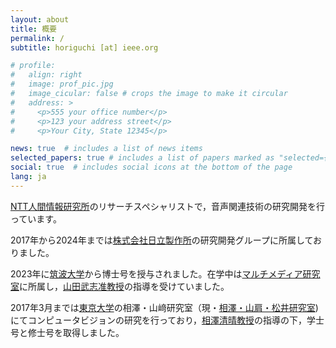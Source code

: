 ```yaml
---
layout: about
title: 概要
permalink: /
subtitle: horiguchi [at] ieee.org

# profile:
#   align: right
#   image: prof_pic.jpg
#   image_cicular: false # crops the image to make it circular
#   address: >
#     <p>555 your office number</p>
#     <p>123 your address street</p>
#     <p>Your City, State 12345</p>

news: true  # includes a list of news items
selected_papers: true # includes a list of papers marked as "selected={true}"
social: true  # includes social icons at the bottom of the page
lang: ja
---
```


[NTT人間情報研究所](https://www.rd.ntt/hil/)のリサーチスペシャリストで，音声関連技術の研究開発を行っています。

2017年から2024年までは[株式会社日立製作所](https://www.hitachi.co.jp/)の研究開発グループに所属しておりました。

2023年に[筑波大学](https://www.tsukuba.ac.jp/)から博士号を授与されました。在学中は[マルチメディア研究室](https://www.mmlab.cs.tsukuba.ac.jp/)に所属し，[山田武志准教授](https://www.mmlab.cs.tsukuba.ac.jp/~takeshi/)の指導を受けていました。

2017年3月までは[東京大学](https://www.u-tokyo.ac.jp/ja/index.html)の相澤・山﨑研究室（現・[相澤・山肩・松井研究室](http://www.hal.t.u-tokyo.ac.jp/lab/))にてコンピュータビジョンの研究を行っており，[相澤清晴教授](https://www.hal.t.u-tokyo.ac.jp/~aizawa/)の指導の下，学士号と修士号を取得しました。
